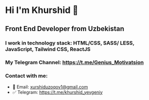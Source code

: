 # Hi I'm Khurshid 👋
## Front End Developer from Uzbekistan
### I work in technology stack: HTML/CSS, SASS/ LESS,  JavaScript, Tailwind CSS, ReactJS
### My Telegram Channel: https://t.me/Genius_Motivatsion

### Contact with me:
-  📮 Email: xurshiduzoqov1@gmail.com
-  ✅ Telegram: https://t.me/khurshid_yevgeniy
